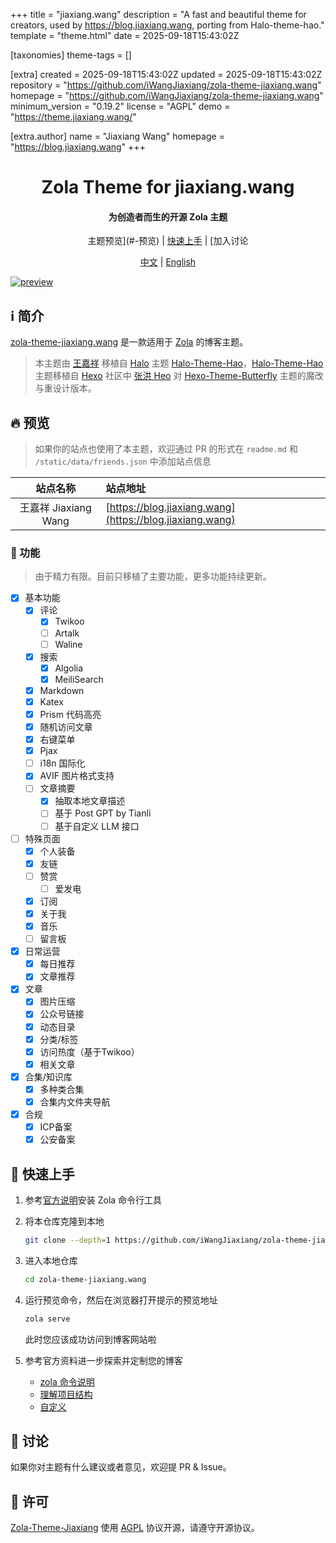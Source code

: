 
+++
title = "jiaxiang.wang"
description = "A fast and beautiful theme for creators, used by https://blog.jiaxiang.wang, porting from Halo-theme-hao."
template = "theme.html"
date = 2025-09-18T15:43:02Z

[taxonomies]
theme-tags = []

[extra]
created = 2025-09-18T15:43:02Z
updated = 2025-09-18T15:43:02Z
repository = "https://github.com/iWangJiaxiang/zola-theme-jiaxiang.wang"
homepage = "https://github.com/iWangJiaxiang/zola-theme-jiaxiang.wang"
minimum_version = "0.19.2"
license = "AGPL"
demo = "https://theme.jiaxiang.wang/"

[extra.author]
name = "Jiaxiang Wang"
homepage = "https://blog.jiaxiang.wang"
+++        

<div align="center">

<h1>Zola Theme for jiaxiang.wang</h1>

<h4>为创造者而生的开源 Zola 主题</h4>

<p align="center">

主题预览](#-预览) | [快速上手](#-快速上手) | [加入讨论

[中文](https://github.com/iWangJiaxiang/zola-theme-jiaxiang.wang/blob/main/README.md) | [English](https://github.com/iWangJiaxiang/zola-theme-jiaxiang.wang/blob/main/README.en.md)

</p>
</div>

[![preview](<https://github.com/iWangJiaxiang/zola-theme-jiaxiang.wang/raw/refs/heads/main/content/articles/docs/01%20Read%20Me/preview.webp>)](https://blog.jiaxiang.wang)

## ℹ️ 简介

[zola-theme-jiaxiang.wang](https://github.com/iWangJiaxiang/zola-theme-jiaxiang.wang) 是一款适用于 [Zola](https://github.com/getzola/zola) 的博客主题。

> 本主题由 [王嘉祥](https://blog.jiaxiang.wang) 移植自 [Halo](https://github.com/halo-dev/halo) 主题 [Halo-Theme-Hao](https://github.com/chengzhongxue/halo-theme-hao)，[Halo-Theme-Hao](https://github.com/chengzhongxue/halo-theme-hao) 主题移植自 [Hexo](https://hexo.io/zh-cn/index.html) 社区中 [张洪 Heo](https://blog.zhheo.com/) 对 [Hexo-Theme-Butterfly](https://github.com/chengzhongxue/halo-theme-hao) 主题的魔改与重设计版本。

## 🔥 预览

> 如果你的站点也使用了本主题，欢迎通过 PR 的形式在 `readme.md` 和 `/static/data/friends.json` 中添加站点信息

|  站点名称  |          站点地址           |
|:------:|:-----------------------|
| 王嘉祥 Jiaxiang Wang | [https://blog.jiaxiang.wang](https://blog.jiaxiang.wang) |

### 🔌 功能

> 由于精力有限。目前只移植了主要功能，更多功能持续更新。

- [x] 基本功能
  - [x] 评论
    - [x] Twikoo
    - [ ] Artalk
    - [ ] Waline
  - [x] 搜索
    - [x] Algolia
    - [X] MeiliSearch
  - [x] Markdown
  - [x] Katex
  - [x] Prism 代码高亮
  - [x] 随机访问文章
  - [x] 右键菜单
  - [x] Pjax
  - [ ] i18n 国际化
  - [x] AVIF 图片格式支持
  - [ ] 文章摘要
    - [x] 抽取本地文章描述
    - [ ] 基于 Post GPT by Tianli
    - [ ] 基于自定义 LLM 接口
- [ ] 特殊页面
  - [x] 个人装备
  - [x] 友链
  - [ ] 赞赏
    - [ ] 爱发电
  - [x] 订阅
  - [x] 关于我
  - [x] 音乐
  - [ ] 留言板
- [x] 日常运营
  - [x] 每日推荐
  - [x] 文章推荐
- [x] 文章
  - [x] 图片压缩
  - [x] 公众号链接
  - [x] 动态目录
  - [x] 分类/标签
  - [x] 访问热度（基于Twikoo）
  - [x] 相关文章
- [x] 合集/知识库
  - [x] 多种类合集
  - [x] 合集内文件夹导航
- [x] 合规
  - [x] ICP备案
  - [x] 公安备案

## 📝 快速上手

1. 参考[官方说明](https://www.getzola.org/documentation/getting-started/installation/)安装 Zola 命令行工具
1. 将本仓库克隆到本地

    ```bash
    git clone --depth=1 https://github.com/iWangJiaxiang/zola-theme-jiaxiang.wang.git
    ```

1. 进入本地仓库

    ```bash
    cd zola-theme-jiaxiang.wang
    ```

1. 运行预览命令，然后在浏览器打开提示的预览地址

    ```bash
    zola serve
    ```

    此时您应该成功访问到博客网站啦

1. 参考官方资料进一步探索并定制您的博客
   - [zola 命令说明](https://www.getzola.org/documentation/getting-started/cli-usage/)
   - [理解项目结构](https://www.getzola.org/documentation/getting-started/directory-structure/)
   - [自定义](https://www.getzola.org/documentation/getting-started/configuration/)

## 💬 讨论

如果你对主题有什么建议或者意见，欢迎提 PR & Issue。

## 🔐 许可

[Zola-Theme-Jiaxiang](https://github.com/iWangJiaxiang/zola-theme-jiaxiang.wang) 使用 [AGPL](./LICENSE) 协议开源，请遵守开源协议。


        